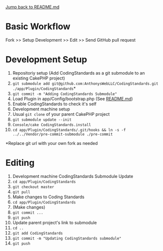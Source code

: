 [Jump back to README.md](README.md)

# Basic Workflow #

Fork >> Setup Development >> Edit >> Send GitHub pull request

# Development Setup #

1. Repositoriy setup (Add CodingStandards as a git submodule to an existing CakePHP project)
 1. `git submodule add git@github.com:AnthonysWebLLC/CodingStandards.git ./app/Plugin/CodingStandards`*
 1. `git commit -m "Adding CodingStandards Submodule"`
 1. Load Plugin in app/Config/bootstrap.php (See [README.md](README.md))
  1. Enable CodingStandards to check it's self
1. Development machine setup
 1. Usual `git clone` of your parent CakePHP project
 1. `git submodule update --init`
 1. `Console/cake CodingStandards.install`
 1. `cd app/Plugin/CodingStandards/.git/hooks && ln -s -f ../../Vendor/pre-commit-submodule ./pre-commit`

*Replace git url with your own fork as needed

# Editing #

1. Development machine CodingStandards Submodule Update
 1. `cd app/Plugin/CodingStandards`
 1. `git checkout master`
 1. `git pull`
1. Make changes to Coding Standards
 1. `cd app/Plugin/CodingStandards`
 1. (Make changes)
 1. `git commit ...`
 1. `git push`
1. Update parent project's link to submodule
 1. `cd ..`
 1. `git add CodingStandards`
 1. `git commit -m "Updating CodingStandards submodule"`
 1. `git push`
